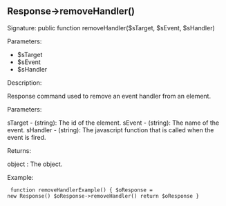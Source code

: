 ## Response->removeHandler()

Signature: public function removeHandler($sTarget, $sEvent, $sHandler)

Parameters:

* $sTarget
* $sEvent
* $sHandler

Description:

Response command used to remove an event handler from an element.

Parameters:

sTarget - (string):  The id of the element.
sEvent - (string):  The name of the event.
sHandler - (string):  The javascript function that is called when the
event is fired.

Returns:

object : The <Response> object.

Example:
<code><pre>
function removeHandlerExample()
{
    $oResponse = new Response()
    $oResponse->removeHandler()
    return $oResponse
}
</pre></code>